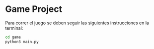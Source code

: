 # Game Project 

Para correr el juego se deben seguir las siguientes instrucciones en la terminal:

```sh
cd game
python3 main.py
```